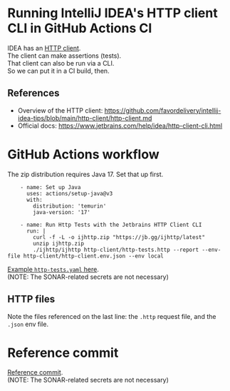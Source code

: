 # Running IntelliJ IDEA's HTTP client CLI in GitHub Actions CI

IDEA has an [HTTP client](https://github.com/favordelivery/intellij-idea-tips/blob/main/http-client/http-client.md).  
The client can make assertions (tests).  
That client can also be run via a CLI.  
So we can put it in a CI build, then.

## References
* Overview of the HTTP client: https://github.com/favordelivery/intellij-idea-tips/blob/main/http-client/http-client.md
* Official docs: https://www.jetbrains.com/help/idea/http-client-cli.html

# GitHub Actions workflow

The zip distribution requires Java 17. Set that up first.
```
    - name: Set up Java
      uses: actions/setup-java@v3
      with:
        distribution: 'temurin'
        java-version: '17'

    - name: Run Http Tests with the Jetbrains HTTP Client CLI
      run: |
        curl -f -L -o ijhttp.zip "https://jb.gg/ijhttp/latest"
        unzip ijhttp.zip
        ./ijhttp/ijhttp http-client/http-tests.http --report --env-file http-client/http-client.env.json --env local
```
[Example `http-tests.yaml` here](https://github.com/favordelivery/recommendations/blob/8cf22a9a5d80c17e5254c5ad4a6c6753b9aa380d/.github/workflows/http-tests.yaml).  
(NOTE: The SONAR-related secrets are not necessary)


## HTTP files
Note the files referenced on the last line: the `.http` request file, and the `.json` env file.

# Reference commit
[Reference commit](https://github.com/favordelivery/recommendations/commit/8cf22a9a5d80c17e5254c5ad4a6c6753b9aa380d).  
(NOTE: The SONAR-related secrets are not necessary)

